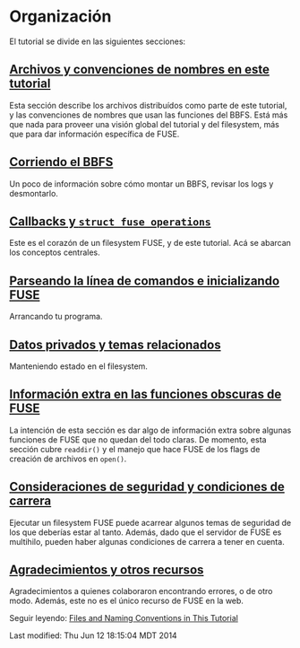 # Organización

El tutorial se divide en las siguientes secciones:

## [Archivos y convenciones de nombres en este tutorial](files.md)
Esta sección describe los archivos distribuídos como parte de este tutorial, y las convenciones de nombres que usan las funciones del BBFS. Está más que nada para proveer una visión global del tutorial y del filesystem, más que para dar información específica de FUSE.

## [Corriendo el BBFS](running.md)

Un poco de información sobre cómo montar un BBFS, revisar los logs y desmontarlo.

## [Callbacks y `struct fuse_operations`](callbacks.md)

Este es el corazón de un filesystem FUSE, y de este tutorial. Acá se abarcan los conceptos centrales.

## [Parseando la línea de comandos e inicializando FUSE](init.md)

Arrancando tu programa.

## [Datos privados y temas relacionados](private.md)

Manteniendo estado en el filesystem.

## [Información extra en las funciones obscuras de FUSE](unclear.md)

La intención de esta sección es dar algo de información extra sobre algunas funciones de FUSE que no quedan del todo claras. De momento, esta sección cubre `readdir()` y el manejo que hace FUSE de los flags de creación de archivos en `open()`.

## [Consideraciones de seguridad y condiciones de carrera](security.md)

Ejecutar un filesystem FUSE puede acarrear algunos temas de seguridad de los que deberías estar al tanto. Además, dado que el servidor de FUSE es multihilo, pueden haber algunas condiciones de carrera a tener en cuenta.

## [Agradecimientos y otros recursos](thanks.md)

Agradecimientos a quienes colaboraron encontrando errores, o de otro modo. Además, este no es el único recurso de FUSE en la web.

Seguir leyendo: [Files and Naming Conventions in This Tutorial](files.md)

Last modified: Thu Jun 12 18:15:04 MDT 2014
